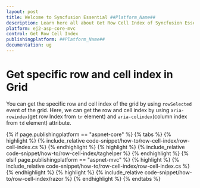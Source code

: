 ```yaml
---
layout: post
title: Welcome to Syncfusion Essential ##Platform_Name##
description: Learn here all about Get Row Cell Index of Syncfusion Essential ##Platform_Name## widgets based on HTML5 and jQuery.
platform: ej2-asp-core-mvc
control: Get Row Cell Index
publishingplatform: ##Platform_Name##
documentation: ug
---
```



# Get specific row and cell index in Grid

You can get the specific row and cell index of the grid by using `rowSelected` event of the grid. Here, we can get the row and cell index by using `aria-rowindex`(get row Index from `tr` element) and `aria-colindex`(column index from `td` element) attribute.

{% if page.publishingplatform == "aspnet-core" %}
{% tabs %}
{% highlight %}
{% include_relative code-snippet/how-to/row-cell-index/row-cell-index.cs %}
{% endhighlight %}
{% highlight %}
{% include_relative code-snippet/how-to/row-cell-index/taghelper %}
{% endhighlight %}
{% elsif page.publishingplatform == "aspnet-mvc" %}
{% highlight %} {% include_relative code-snippet/how-to/row-cell-index/row-cell-index.cs %}
{% endhighlight %}
{% highlight %}
{% include_relative code-snippet/how-to/row-cell-index/razor %}
{% endhighlight %}
{% endtabs %}

